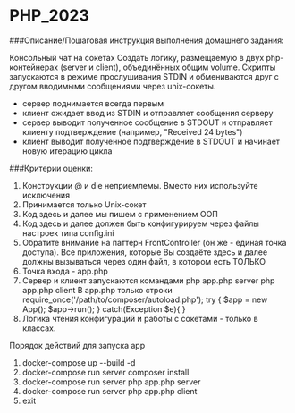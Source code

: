 # PHP_2023

###Описание/Пошаговая инструкция выполнения домашнего задания:

Консольный чат на сокетах
Создать логику, размещаемую в двух php-контейнерах (server и client), объединённых общим volume.
Скрипты запускаются в режиме прослушивания STDIN и обмениваются друг с другом вводимыми сообщениями через unix-сокеты.

- сервер поднимается всегда первым
- клиент ожидает ввод из STDIN и отправляет сообщения серверу
- сервер выводит полученное сообщение в STDOUT и отправляет клиенту подтверждение (например, "Received 24 bytes")
- клиент выводит полученное подтверждение в STDOUT и начинает новую итерацию цикла

###Критерии оценки:
1. Конструкции @ и die неприемлемы. Вместо них используйте исключения
2. Принимается только Unix-сокет
3. Код здесь и далее мы пишем с применением ООП
4. Код здесь и далее должен быть конфигурируем через файлы настроек типа config.ini
5. Обратите внимание на паттерн FrontController (он же - единая точка доступа). Все приложения, которые Вы создаёте здесь и далее должны вызываться через один файл, в котором есть ТОЛЬКО
6. Точка входа - app.php
7. Сервер и клиент запускаются командами
php app.php server
php app.php client
В app.php только строки
require_once('/path/to/composer/autoload.php');
try {
$app = new App();
$app->run();
}
catch(Exception $e){
}
8. Логика чтения конфигураций и работы с сокетами - только в классах.



Порядок действий для запуска app

1. docker-compose up --build -d
2. docker-compose run server composer install
3. docker-compose run server php app.php server
4. docker-compose run server php app.php client
5. exit



